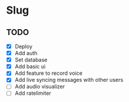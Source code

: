 # Slug

## TODO

- [x] Deploy
- [x] Add auth
- [x] Set database
- [x] Add basic ui
- [x] Add feature to record voice
- [x] Add live syncing messages with other users
- [ ] Add audio visualizer
- [ ] Add ratelimiter

